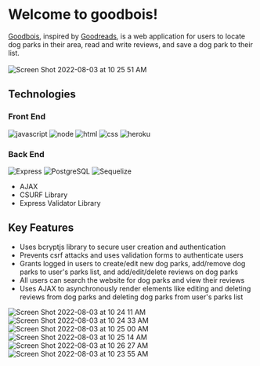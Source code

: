 # Welcome to goodbois!
<a href="https://aa-goodbois.herokuapp.com/" target="_blank">Goodbois</a>, inspired by <a href="https://www.goodreads.com/" target="_blank">Goodreads</a>, is a web application for users to locate dog parks in their area, read and write reviews, and save a dog park to their list.
<br>
<br>
![Screen Shot 2022-08-03 at 10 25 51 AM](https://user-images.githubusercontent.com/90019010/182647678-3e699f49-fe2b-4c35-9442-8123b9a53e9e.png)

## Technologies
### Front End
![javascript](https://user-images.githubusercontent.com/90019010/179418437-d00f3585-d6a9-4531-af2f-e5cb321e2780.svg)
![node](https://user-images.githubusercontent.com/90019010/179418558-6d4f59d8-7449-4c32-a30f-5880f91674d7.svg)
![html](https://user-images.githubusercontent.com/90019010/179418445-20d38d75-eae7-4bbf-bed0-5c26ec4aa977.svg)
![css](https://user-images.githubusercontent.com/90019010/179418447-fd17f92e-83e6-4e60-b4d6-602b8300bdc9.svg)
![heroku](https://user-images.githubusercontent.com/90019010/179418448-91d1d47f-1184-440a-bcd0-03f36192f775.svg)

### Back End
![Express](https://img.shields.io/badge/Express.js-000000?style=for-the-badge&logo=express&logoColor=white)
![PostgreSQL](https://img.shields.io/badge/PostgreSQL-316192?style=for-the-badge&logo=postgresql&logoColor=white)
![Sequelize](https://img.shields.io/badge/Sequelize-52B0E7?style=for-the-badge&logo=Sequelize&logoColor=white)
- AJAX
- CSURF Library
- Express Validator Library

## Key Features
- Uses bcryptjs library to secure user creation and authentication 
- Prevents csrf attacks and uses validation forms to authenticate users
- Grants logged in users to create/edit new dog parks, add/remove dog parks to user's parks list, and add/edit/delete reviews on dog parks
- All users can search the website for dog parks and view their reviews
- Uses AJAX to asynchronously render elements like editing and deleting reviews from dog parks and deleting dog parks from user's parks list

![Screen Shot 2022-08-03 at 10 24 11 AM](https://user-images.githubusercontent.com/90019010/182647581-7e094fd1-ca6c-45e1-adfd-f4c8052e2b82.png)
![Screen Shot 2022-08-03 at 10 24 33 AM](https://user-images.githubusercontent.com/90019010/182647599-a8dc6e72-2942-4215-a868-0d0e4f4951e8.png)
![Screen Shot 2022-08-03 at 10 25 00 AM](https://user-images.githubusercontent.com/90019010/182647623-95523155-a2ec-4b58-a980-c120000713d0.png)
![Screen Shot 2022-08-03 at 10 25 14 AM](https://user-images.githubusercontent.com/90019010/182647641-eb71ef7f-0fcd-4f3d-9f96-26853dc57c1c.png)
![Screen Shot 2022-08-03 at 10 26 27 AM](https://user-images.githubusercontent.com/90019010/182647649-9c57feac-9f8f-4884-83a7-071c46a26914.png)
![Screen Shot 2022-08-03 at 10 23 55 AM](https://user-images.githubusercontent.com/90019010/182647524-cf515829-0c4f-4136-bd3c-a80407916f18.png)

  
